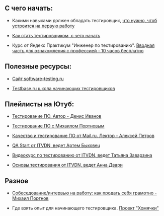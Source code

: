 ## С чего начать:

- Какими навыками должен обладать тестировщик, [что нужно, чтоб устроится на первую работу](https://software-testing.ru/library/testing/testing-for-beginners/3230-jedi-point)

- [Как стать тестировщиком, с чего начать](http://okiseleva.blogspot.com/2015/05/blog-post_27.html)

- Курс от Яндекс Практикум "Инженер по тестированию". [Вводная часть для ознакомления с профессией - 10 часов бесплатно](https://practicum.yandex.ru/qa-engineer/)


## Полезные ресурсы:

- [Сайт software-testing.ru](https://software-testing.ru/)

- [Testbase.ru школа начинающих тестировщиков](http://testbase.ru/)


##  Плейлисты на Ютуб:

- [Тестирование ПО. Автор - Денис Иванов](https://www.youtube.com/playlist?list=PLIBIArebIchT9mWt89_Q18B3IDrcK2pHh)

- [Тестирование ПО с Михаилом Портновым](https://www.youtube.com/channel/UCDbzkNMBNZJBKP4C-9qGw4Q)

- [Качество и тестирование ПО от Mail.ru. Лектор - Алексей Петров](https://www.youtube.com/playlist?list=PLrCZzMib1e9pDKLsabJYuODdVJrHYc4Jd)

- [QA Start от ITVDN, ведет Артем Быковец](https://www.youtube.com/playlist?list=PLvItDmb0sZw8npbYThWpZs5_cZU9ycos4)

- [Видеокурс по тестированию от ITVDN, ведет Татьяна Заварзина](https://www.youtube.com/playlist?list=PLvItDmb0sZw8UDC1HZLumLMcLL_WnSakU)

- [Основы тестирования от ITVDN, ведет Анна Двари](https://www.youtube.com/playlist?list=PLvItDmb0sZw8jSz2Uf6iZsSy_ewBA9TfW)


## Разное

- [Собеседование/интервью на работу: как продать себя грамотно - Михаил Портнов](https://youtu.be/Deb5wMHjBHY)

- Где взять опыт для начинающего тестировщика. [Проект "Хомячки"](https://habr.com/ru/company/yandex_praktikum/blog/567470/)




